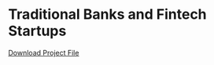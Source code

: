 # Traditional Banks and Fintech Startups

[Download Project File](https://drive.google.com/file/d/1wcCBNOgFbEprCLJR5hVlJkpuYNwFfRGC/view?usp=sharing)
